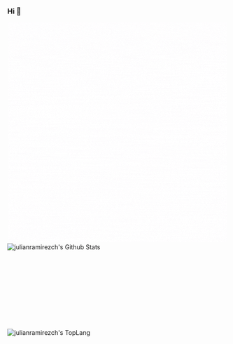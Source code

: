 ### Hi 👋
<div align="center">
    <img src ="https://github.com/julianramirezch/julianramirezch/raw/master/software_developer.gif">
</div>

<div style="-webkit-column-count: 2; -moz-column-count: 2; column-count: 2; -webkit-column-rule: 1px dotted #e0e0e0; -moz-column-rule: 1px dotted #e0e0e0; column-rule: 1px dotted #e0e0e0;">
    <div style="display: inline-block;">
        <img width="450" height="190" img align="left" alt="julianramirezch's Github Stats" src="https://github-readme-stats.vercel.app/api?username=julianramirezch&theme=dark&show_icons=true" class="responsive" />
    </div>
    <br/>
    <div style="display: inline-block;">
        <img width="350" img align="center" alt="julianramirezch's TopLang" src="https://github-readme-stats.vercel.app/api/top-langs/?username=julianramirezch&theme=radical&layout=compact&hide_border=true&count_private=true" class="responsive"/>
    </div>
</div>
<br/>


<!--
**julianramirezch/julianramirezch** is a ✨ _special_ ✨ repository because its `README.md` (this file) appears on your GitHub profile.

Here are some ideas to get you started:

- 🔭 I’m currently working on ...
- 🌱 I’m currently learning ...
- 👯 I’m looking to collaborate on ...
- 🤔 I’m looking for help with ...
- 💬 Ask me about ...
- 📫 How to reach me: ...
- 😄 Pronouns: ...
- ⚡ Fun fact: ...
-->
